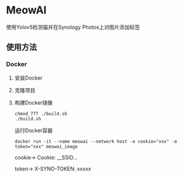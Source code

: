 # MeowAI

使用Yolov5检测猫并在Synology Photos上对图片添加标签

## 使用方法

### Docker

1. 安装Docker
2. 克隆项目
3. 构建Docker镜像
    ```shell
    chmod 777 ./build.sh
    ./build.sh
    ```
   运行Docker容器

   ```shell 
   docker run -it --name meowai --network host -e cookie="xxx" -e token="xxx" meowai_image
   ```
   cookie-> Cookie: __SSID...

   token-> X-SYNO-TOKEN: xxxxx